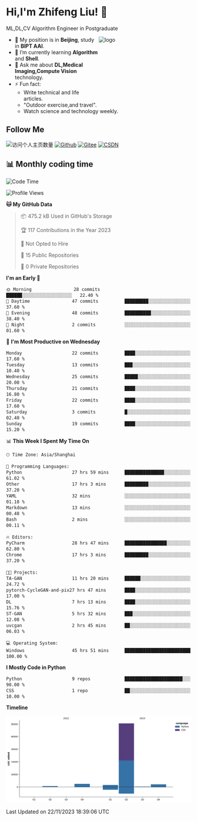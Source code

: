 <!--
**stonedada/stonedada** is a ✨ _special_ ✨ repository because its `README.md` (this file) appears on your GitHub profile.

Here are some ideas to get you started:

- 🔭 I’m currently working on ...
- 🌱 I’m currently learning ...
- 👯 I’m looking to collaborate on ...
- 🤔 I’m looking for help with ...
- 💬 Ask me about ...
- 📫 How to reach me: ...
- 😄 Pronouns: ...
- ⚡ Fun fact: ...
-->
# Hi,I'm Zhifeng Liu! 👋
ML,DL,CV Algorithm Engineer in Postgraduate

<img src="https://github-readme-stats-git-masterrstaa-rickstaa.vercel.app/api?username=stonedada&show_icons=true&count_private=true&theme=vue" alt="logo" height="160" align="right" width="50%" />

- 🔭 My position is in **Beijing**, study in **BIPT AAI**.
- 🌱 I’m currently learning **Algorithm** and **Shell**.
- 💬 Ask me about **DL,Medical Imaging,Compute Vision** technology.
- ⚡ Fun fact: 
  - Write technical and life articles.
  - "Outdoor exercise,and travel".
  - Watch science and technology weekly.

## Follow Me
![访问个人主页数量](https://komarev.com/ghpvc/?username=stonedada&color=green)
[![Github](https://img.shields.io/github/followers/stonedada?label=Github&style=social)](https://github.com/stonedada)
[![Gitee](https://img.shields.io/badge/-Gitee-EA4335?style=flat-square&logo=Gitee&logoColor=white)](https://gitee.com/liu-shitou)
[![CSDN](https://img.shields.io/badge/-CSDN-c14438?style=flat-square&logo=C&logoColor=white)](https://blog.csdn.net/weixin_43913261?type=blog)
<!--
## GitHub Infos

<img src="https://github-profile-trophy.vercel.app/?username=stonedada&theme=flat&column=7" alt="logo" height="160" align="center" style="margin: auto;" />
[![GitHub Streak](https://github-readme-streak-stats.herokuapp.com/?user=stonedada&theme=vue)](https://github.com/stonedada)

<a href="https://github.com/stonedada">
  <img src="https://github-readme-stats-git-masterrstaa-rickstaa.vercel.app/api/top-langs/?username=stonedada&layout=compact&theme=vue" />
</a>

[![Anser's wakatime stats](https://github-readme-stats.vercel.app/api/wakatime?username=stonedada&layout=compact&custom_title=Wakatime%20Stats%20(this%20week))](https://wakatime.com/@stonedada)
-->

## :bar_chart: Monthly coding time

<!--START_SECTION:waka-->
![Code Time](http://img.shields.io/badge/Code%20Time-651%20hrs%206%20mins-blue)

![Profile Views](http://img.shields.io/badge/Profile%20Views-10-blue)

**🐱 My GitHub Data** 

> 📦 475.2 kB Used in GitHub's Storage 
 > 
> 🏆 117 Contributions in the Year 2023
 > 
> 🚫 Not Opted to Hire
 > 
> 📜 15 Public Repositories 
 > 
> 🔑 0 Private Repositories 
 > 
**I'm an Early 🐤** 

```text
🌞 Morning                28 commits          ██████░░░░░░░░░░░░░░░░░░░   22.40 % 
🌆 Daytime                47 commits          █████████░░░░░░░░░░░░░░░░   37.60 % 
🌃 Evening                48 commits          ██████████░░░░░░░░░░░░░░░   38.40 % 
🌙 Night                  2 commits           ░░░░░░░░░░░░░░░░░░░░░░░░░   01.60 % 
```
📅 **I'm Most Productive on Wednesday** 

```text
Monday                   22 commits          ████░░░░░░░░░░░░░░░░░░░░░   17.60 % 
Tuesday                  13 commits          ███░░░░░░░░░░░░░░░░░░░░░░   10.40 % 
Wednesday                25 commits          █████░░░░░░░░░░░░░░░░░░░░   20.00 % 
Thursday                 21 commits          ████░░░░░░░░░░░░░░░░░░░░░   16.80 % 
Friday                   22 commits          ████░░░░░░░░░░░░░░░░░░░░░   17.60 % 
Saturday                 3 commits           █░░░░░░░░░░░░░░░░░░░░░░░░   02.40 % 
Sunday                   19 commits          ████░░░░░░░░░░░░░░░░░░░░░   15.20 % 
```


📊 **This Week I Spent My Time On** 

```text
🕑︎ Time Zone: Asia/Shanghai

💬 Programming Languages: 
Python                   27 hrs 59 mins      ███████████████░░░░░░░░░░   61.02 % 
Other                    17 hrs 3 mins       █████████░░░░░░░░░░░░░░░░   37.20 % 
YAML                     32 mins             ░░░░░░░░░░░░░░░░░░░░░░░░░   01.18 % 
Markdown                 13 mins             ░░░░░░░░░░░░░░░░░░░░░░░░░   00.48 % 
Bash                     2 mins              ░░░░░░░░░░░░░░░░░░░░░░░░░   00.11 % 

🔥 Editors: 
PyCharm                  28 hrs 47 mins      ████████████████░░░░░░░░░   62.80 % 
Chrome                   17 hrs 3 mins       █████████░░░░░░░░░░░░░░░░   37.20 % 

🐱‍💻 Projects: 
TA-GAN                   11 hrs 20 mins      ██████░░░░░░░░░░░░░░░░░░░   24.72 % 
pytorch-CycleGAN-and-pix27 hrs 47 mins       ████░░░░░░░░░░░░░░░░░░░░░   17.00 % 
DL                       7 hrs 13 mins       ████░░░░░░░░░░░░░░░░░░░░░   15.76 % 
ST-GAN                   5 hrs 32 mins       ███░░░░░░░░░░░░░░░░░░░░░░   12.08 % 
uvcgan                   2 hrs 45 mins       ██░░░░░░░░░░░░░░░░░░░░░░░   06.03 % 

💻 Operating System: 
Windows                  45 hrs 51 mins      █████████████████████████   100.00 % 
```

**I Mostly Code in Python** 

```text
Python                   9 repos             ██████████████████████░░░   90.00 % 
CSS                      1 repo              ██░░░░░░░░░░░░░░░░░░░░░░░   10.00 % 
```



**Timeline**

![Lines of Code chart](https://raw.githubusercontent.com/stonedada/stonedada/main/assets/bar_graph.png)


 Last Updated on 22/11/2023 18:39:06 UTC
<!--END_SECTION:waka-->